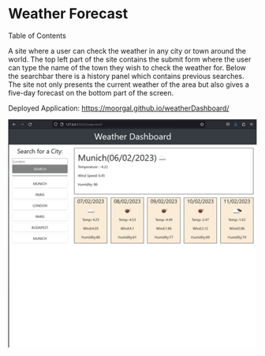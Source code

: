 # Weather Forecast

Table of Contents

A site where a user can check the weather in any city or town around the world.
The top left part of the site contains the submit form where the user can type the name of the town they wish to check the weather for. Below the searchbar there is a history panel which contains previous searches. The site not only presents the current weather of the area but also gives a five-day forecast on the bottom part of the screen.

Deployed Application: https://moorgal.github.io/weatherDashboard/

<!-- ![alt text](http://url/to/img.png) -->

![alt text](https://github.com/Moorgal/weatherDashboard/blob/main/assets/images/Untitled-1.jpg)
